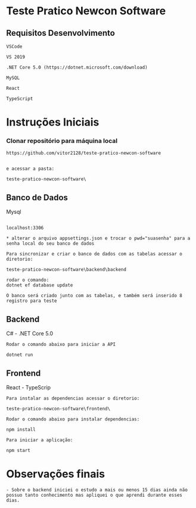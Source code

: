 # Teste Pratico Newcon Software

## Requisitos Desenvolvimento

```
VSCode

VS 2019

.NET Core 5.0 (https://dotnet.microsoft.com/download)

MySQL

React

TypeScript

```

# Instruções Iniciais

### Clonar repositório para máquina local

```
https://github.com/vitor2128/teste-pratico-newcon-software


e acessar a pasta:

teste-pratico-newcon-software\
```


## Banco de Dados

Mysql
```

localhost:3306

* alterar o arquivo appsettings.json e trocar o pwd="suasenha" para a senha local do seu banco de dados 

Para sincronizar e criar o banco de dados com as tabelas acessar o diretorio:

teste-pratico-newcon-software\backend\backend

rodar o comando:
dotnet ef database update

O banco será criado junto com as tabelas, e também será inserido 8 registro para teste

```

## Backend

C# - .NET Core 5.0

```
Rodar o comando abaixo para iniciar a API

dotnet run
```

## Frontend

React - TypeScrip

```
Para instalar as dependencias acessar o diretorio:

teste-pratico-newcon-software\frontend\

Rodar o comando abaixo para instalar dependencias:

npm install

Para iniciar a aplicação:

npm start
```


# Observações finais

```
- Sobre o backend iniciei o estudo a mais ou menos 15 dias ainda não possuo tanto conhecimento mas apliquei o que aprendi durante esses dias.

```


